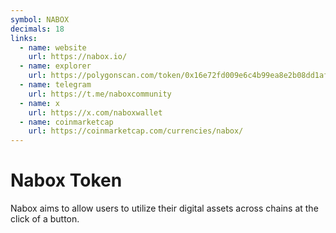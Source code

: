 ```yaml
---
symbol: NABOX
decimals: 18
links:
  - name: website
    url: https://nabox.io/
  - name: explorer
    url: https://polygonscan.com/token/0x16e72fd009e6c4b99ea8e2b08dd1af4ba3a23787
  - name: telegram
    url: https://t.me/naboxcommunity
  - name: x
    url: https://x.com/naboxwallet
  - name: coinmarketcap
    url: https://coinmarketcap.com/currencies/nabox/
---
```


# Nabox Token

Nabox aims to allow users to utilize their digital assets across chains at the click of a button.

